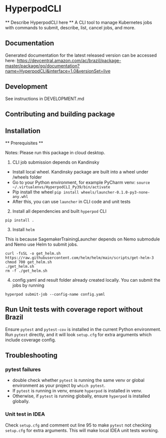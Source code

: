 # HyperpodCLI

** Describe HyperpodCLI here **
A CLI tool to manage Kubernetes jobs with commands to submit, describe, list, cancel jobs, and more.

## Documentation

Generated documentation for the latest released version can be accessed here:
https://devcentral.amazon.com/ac/brazil/package-master/package/go/documentation?name=HyperpodCLI&interface=1.0&versionSet=live

## Development

See instructions in DEVELOPMENT.md

## Contributing and building package

[//]: # (TODO)

## Installation

** Prerequisites **

Notes: Please run this package in cloud desktop.

1. CLI job submission depends on Kandinsky
- Install local wheel. Kandinsky package are built into a wheel under /wheels folder
- Go to your Python environment, for example PyCharm venv: ```source ~/.virtualenvs/HyperpodCLI_Py39/bin/activate```
- Pip install the wheel ```pip install wheels/launcher-0.1.0-py3-none-any.whl```
- After this, you can use ```launcher``` in CLI code and unit tests

2. Install all dependencies and built ```hyperpod``` CLI

```
pip install .
```

3. Install ```helm```

This is because SagemakerTrainingLauncher depends on Nemo submodule and Nemo use Helm to submit jobs.

```
curl -fsSL -o get_helm.sh https://raw.githubusercontent.com/helm/helm/main/scripts/get-helm-3
chmod 700 get_helm.sh
./get_helm.sh
rm -f ./get_helm.sh  
```

4. config.yaml and result folder already created locally. 
You can submit the jobs by running 

```
hyperpod submit-job --config-name config.yaml
```

## Run Unit tests with coverage report without Brazil
Ensure ```pytest``` and ```pytest-cov``` is installed in the current Python environment.
Run ```pytest``` directly, and it will look ```setup.cfg``` for extra arguments which include
coverage config.

## Troubleshooting
### pytest failures
- double check whether ```pytest``` is running the same venv or global environment as your project by ```which pytest```.
- If ```pytest``` is running in venv, ensure ```hyperpod``` is installed in venv.
- Otherwise, if ```pytest``` is running globally, ensure ```hyperpod``` is installed globally.

### Unit test in IDEA
Check ```setup.cfg``` and comment out line 95 to make ```pytest``` not checking ```setup.cfg``` for extra arguments.
This will make local IDEA unit tests working.
